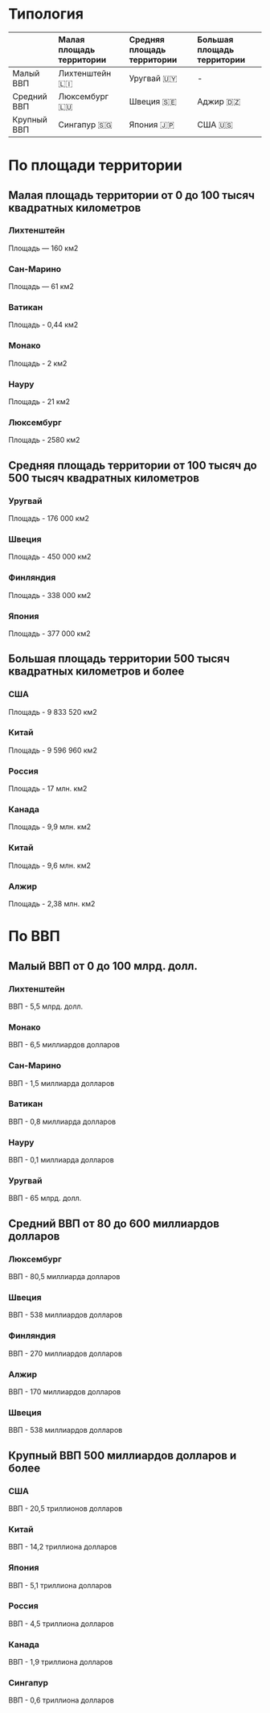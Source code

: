 # Типология

||Малая площадь территории|Средняя площадь территории|Большая площадь территории|
|:-|:-|:-|:-|
|Малый ВВП|Лихтенштейн 🇱🇮|Уругвай 🇺🇾|-|
|Средний ВВП|Люксембург 🇱🇺|Швеция 🇸🇪|Аджир 🇩🇿|
|Крупный ВВП|Сингапур 🇸🇬|Япония 🇯🇵|США 🇺🇸|


# По площади территории

## Малая площадь территории от 0 до 100 тысяч квадратных километров

### Лихтенштейн

Площадь — 160 км2

### Сан-Марино

Площадь — 61 км2

### Ватикан

Площадь - 0,44 км2

### Монако

Площадь - 2 км2

### Науру

Площадь - 21 км2

### Люксембург

Площадь - 2580 км2

## Средняя площадь территории от 100 тысяч до 500 тысяч квадратных километров

### Уругвай

Площадь - 176 000 км2

### Швеция

Площадь - 450 000 км2

### Финляндия

Площадь - 338 000 км2

### Япония

Площадь - 377 000 км2

## Большая площадь территории 500 тысяч квадратных километров и более

### США

Площадь - 9 833 520 км2

### Китай

Площадь - 9 596 960 км2

### Россия

Площадь - 17 млн. км2

### Канада

Площадь - 9,9 млн. км2

### Китай

Площадь - 9,6 млн. км2

### Алжир

Площадь - 2,38 млн. км2

# По ВВП

## Малый ВВП от 0 до 100 млрд. долл.

### Лихтенштейн

ВВП - 5,5 млрд. долл.

### Монако

ВВП - 6,5 миллиардов долларов

### Сан-Марино

ВВП - 1,5 миллиарда долларов

### Ватикан

ВВП - 0,8 миллиарда долларов

### Науру

ВВП - 0,1 миллиарда долларов

### Уругвай

ВВП - 65 млрд. долл.

## Средний ВВП от 80 до 600 миллиардов долларов

### Люксембург

ВВП - 80,5 миллиарда долларов

### Швеция

ВВП - 538 миллиардов долларов

### Финляндия

ВВП - 270 миллиардов долларов

### Алжир

ВВП - 170 миллиардов долларов

### Швеция

ВВП - 538 миллиардов долларов

## Крупный ВВП 500 миллиардов долларов и более

### США

ВВП - 20,5 триллионов долларов

### Китай

ВВП - 14,2 триллиона долларов

### Япония

ВВП - 5,1 триллиона долларов

### Россия

ВВП - 4,5 триллиона долларов

### Канада

ВВП - 1,9 триллиона долларов

### Сингапур

ВВП - 0,6 триллиона долларов
